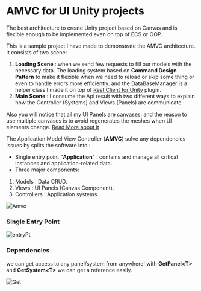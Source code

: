 # AMVC for UI Unity projects

The best architecture to create Unity project based on Canvas and is flexible enough to be implemented even on top of ECS or OOP. 


This is a sample project I have made to demonstrate the AMVC architecture. It consists of two scene: 

1.  **Loading Scene** : when we send few requests to fill our models with the necessary data. The loading system based on **Command Design Pattern** to make it flexible when we need to reload or skip some thing or even to handle errors more efficiently. and the DataBaseManager is a helper class I made it on top of [Rest Client for Unity](https://assetstore.unity.com/packages/tools/network/rest-client-for-unity-102501) plugin.
2. **Main Scene** : I consume the Api result with two different ways to explain how the Controller (Systems) and Views (Panels) are communicate.

Also you will notice that all my UI Panels are canvases. and the reason to use multiple canvases is to avoid regenerates the meshes when UI elements change. [Read More about it](https://unity3d.com/how-to/unity-ui-optimization-tips?_ga=2.201878425.948249629.1611743546-219693309.1579194164)

The Application Model View Controller (**AMVC**) solve any dependencies issues by splits the software into :

- Single entry point "**Application**" : contains and manage all critical instances and application-related data.
- Three major components: 

1.  Models : Data CRUD.
2. Views : UI Panels (Canvas Component).
3. Controllers : Application systems.

![Amvc](https://user-images.githubusercontent.com/62396712/105978631-0da04b80-6093-11eb-8285-fa04ec5674d1.png)

### Single Entry Point

![entryPt](https://user-images.githubusercontent.com/62396712/105978435-d5007200-6092-11eb-80a5-85a82338aa8c.png)

### Dependencies
we can get access to any panel/system from anywhere! with **GetPanel<T<T>>** and **GetSystem<T<T>>** we can get a reference easily.

![Get](https://user-images.githubusercontent.com/62396712/105911178-33ddd100-602a-11eb-8a13-20480f633b11.png)
